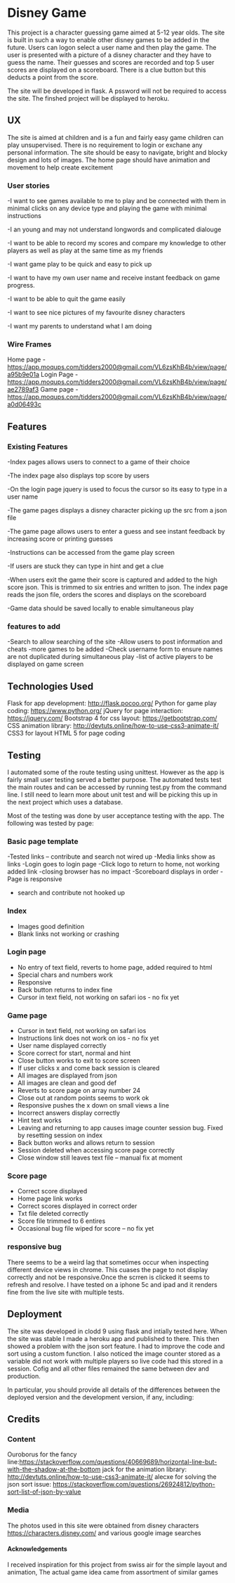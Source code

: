 # Disney Game

This project is a character guessing game aimed at 5-12 year olds. The site is built in such a way to enable other disney games to be added in the future. Users can logon select a user name and then play the game. The user is presented with a picture of a disney character and they have to guess the name. Their guesses and scores are recorded and top 5 user scores are displayed on a scoreboard. There is a clue button but this deducts a point from the score.

The site will be developed in flask. A pssword will not be required to access the site. The finshed project will be displayed to heroku.


## UX
The site is aimed at children and is a fun and fairly easy game children can play unsupervised. There is no requirement to login or exchane any personal information. The site should be easy to navigate, bright and blocky design and lots of images. The home page should have animation and movement to help create excitement

### User stories

-I want to see games available to me to play and be connected with them in minimal clicks on any device type and playing the game with minimal instructions

-I an young and may not understand longwords and complicated dialouge

-I want to be able to record my scores and compare my knowledge to other players as well as play at the same time as my friends

-I want game play to be quick and easy to pick up

-I want to have my own user name and receive instant feedback on game progress.

-I want to be able to quit the game easily

-I want to see nice pictures of my favourite disney characters

-I want my parents to understand what I am doing

### Wire Frames
Home page - https://app.moqups.com/tidders2000@gmail.com/VL6zsKhB4b/view/page/a95b9e01a
Login Page - https://app.moqups.com/tidders2000@gmail.com/VL6zsKhB4b/view/page/ae2789af3
Game page - https://app.moqups.com/tidders2000@gmail.com/VL6zsKhB4b/view/page/a0d06493c




## Features

### Existing Features
-Index pages allows users to connect to a game of their choice

-The index page also displays top score by users

-On the login page jquery is used to focus the cursor so its easy to type in a user name

-The game pages displays a disney character picking up the src from a json file

-The game page allows users to enter a guess and see instant feedback by increasing score or printing guesses

-Instructions can be accessed from the game play screen

-If users are stuck they can type in hint and get a clue

-When users exit the game their score is captured and added to the high score json. This is trimmed to six entries and written to json. The index page reads the json file, orders the scores and displays on the scoreboard

-Game data should be saved locally to enable simultaneous play

### features to add

-Search to allow searching of the site
-Allow users to post information and cheats
-more games to be added
-Check username form to ensure names are not duplicated during simultaneous play
-list of active players to be displayed on game screen



## Technologies Used
Flask for app development: http://flask.pocoo.org/
Python for game play coding: https://www.python.org/
jQuery for page interaction: https://jquery.com/
Bootstrap 4 for css layout: https://getbootstrap.com/
CSS animation library: http://devtuts.online/how-to-use-css3-animate-it/
CSS3 for layout
HTML 5 for page coding


## Testing

I automated some of the route testing using unittest. However as the app is fairly small user testing served a better purpose. The automated tests test the main routes and can be accessed by running test.py from the command line. I still need to learn more about unit test and will be picking this up in the next project which uses a database.

Most of the testing was done by user acceptance testing with the app. The following was tested by page:

### Basic page template
-Tested links – contribute and search not wired up 
-Media links show as links
-Login goes to login page 
-Click logo to return to home, not working added link
-closing browser has no impact
-Scoreboard displays in order
-Page is responsive
- search and contribute not hooked up


### Index
- Images good definition
- Blank links not working or crashing

### Login page
- No entry of text field, reverts to home page, added required to html
- Special chars and numbers work
- Responsive
- Back button returns to index fine 
- Cursor in text field, not working on safari ios - no fix yet

### Game page
- Cursor in text field, not working on safari ios
- Instructions link does not work on ios - no fix yet
- User name displayed correctly
- Score correct for start, normal and hint
- Close button works to exit to score screen
- If user clicks x and come back session is cleared
- All images are displayed from json
- All images are clean and good def
- Reverts to score page on array number 24 
- Close out at random points seems to work ok
- Responsive pushes the x down on small views a line
- Incorrect answers display correctly
- Hint text works
- Leaving and returning to app causes image counter session bug. Fixed by resetting session on index
- Back button works and allows return to session
- Session deleted when accessing score page correctly
- Close window still leaves text file – manual fix at moment

### Score page
- Correct score displayed
- Home page link works
- Correct scores displayed in correct order
- Txt file deleted correctly
- Score file trimmed to 6 entires
- Occasional bug file wiped for score – no fix yet

### responsive bug
There seems to be a weird lag that sometimes occur when inspecting different device views in chrome. This cuases the page to not display correctly and not be responsive.Once the scrren is clicked it seems to refresh and resolve. I have tested on a iphone 5c and ipad and it renders fine from the live site with multiple tests.





## Deployment
The site was developed in clodd 9 using flask and intially tested here. When the site was stable I made a heroku app and published to there. This then showed a problem with the json sort feature. I had to improve the code and sort using a custom function. I also noticed the image counter stored as a variable did not work with multiple players so live code had this stored in a session. Cofig and all other files remained the same between dev and production.

In particular, you should provide all details of the differences between the deployed version and the development version, if any, including:


## Credits
### Content
Ouroborus for the fancy line:https://stackoverflow.com/questions/40669689/horizontal-line-but-with-the-shadow-at-the-bottom
jack for the animation library: http://devtuts.online/how-to-use-css3-animate-it/
alecxe for solving the json sort issue: https://stackoverflow.com/questions/26924812/python-sort-list-of-json-by-value

### Media
The photos used in this site were obtained from  disney characters https://characters.disney.com/ and various google image searches

#### Acknowledgements
I received inspiration for this project from swiss air for the simple layout and animation, The actual game idea came from assortment of similar games